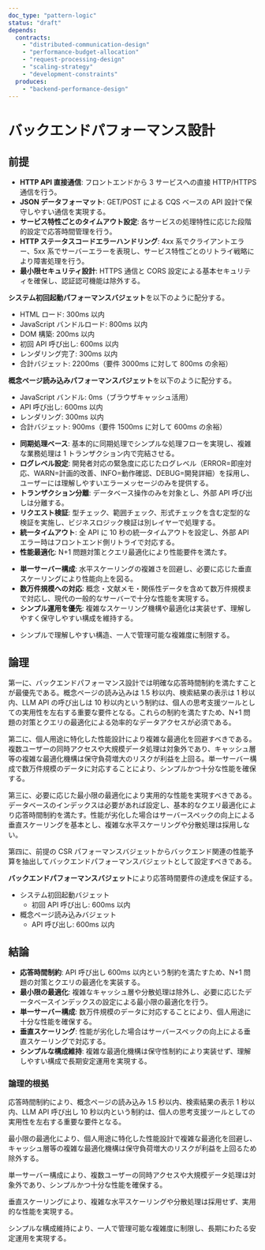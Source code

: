 ```yaml
---
doc_type: "pattern-logic"
status: "draft"
depends:
  contracts:
    - "distributed-communication-design"
    - "performance-budget-allocation"
    - "request-processing-design"
    - "scaling-strategy"
    - "development-constraints"
  produces:
    - "backend-performance-design"
---
```


# バックエンドパフォーマンス設計

## 前提

<!-- PREMISE_BEGIN: distributed-communication-design -->

- **HTTP API 直接通信**: フロントエンドから 3 サービスへの直接 HTTP/HTTPS 通信を行う。
- **JSON データフォーマット**: GET/POST による CQS ベースの API 設計で保守しやすい通信を実現する。
- **サービス特性ごとのタイムアウト設定**: 各サービスの処理特性に応じた段階的設定で応答時間管理を行う。
- **HTTP ステータスコードエラーハンドリング**: 4xx 系でクライアントエラー、5xx 系でサーバーエラーを表現し、サービス特性ごとのリトライ戦略により障害処理を行う。
- **最小限セキュリティ設計**: HTTPS 通信と CORS 設定による基本セキュリティを確保し、認証認可機能は除外する。

<!-- PREMISE_END: distributed-communication-design -->

<!-- PREMISE_BEGIN: performance-budget-allocation -->

**システム初回起動パフォーマンスバジェット**を以下のように配分する。

- HTML ロード: 300ms 以内
- JavaScript バンドルロード: 800ms 以内
- DOM 構築: 200ms 以内
- 初回 API 呼び出し: 600ms 以内
- レンダリング完了: 300ms 以内
- 合計バジェット: 2200ms（要件 3000ms に対して 800ms の余裕）

**概念ページ読み込みパフォーマンスバジェット**を以下のように配分する。

- JavaScript バンドル: 0ms（ブラウザキャッシュ活用）
- API 呼び出し: 600ms 以内
- レンダリング: 300ms 以内
- 合計バジェット: 900ms（要件 1500ms に対して 600ms の余裕）

<!-- PREMISE_END: performance-budget-allocation -->

<!-- PREMISE_BEGIN: request-processing-design -->

- **同期処理ベース**: 基本的に同期処理でシンプルな処理フローを実現し、複雑な業務処理は 1 トランザクション内で完結させる。
- **ログレベル設定**: 開発者対応の緊急度に応じたログレベル（ERROR=即座対応、WARN=計画的改善、INFO=動作確認、DEBUG=開発詳細）を採用し、ユーザーには理解しやすいエラーメッセージのみを提供する。
- **トランザクション分離**: データベース操作のみを対象とし、外部 API 呼び出しは分離する。
- **リクエスト検証**: 型チェック、範囲チェック、形式チェックを含む定型的な検証を実施し、ビジネスロジック検証は別レイヤーで処理する。
- **統一タイムアウト**: 全 API に 10 秒の統一タイムアウトを設定し、外部 API エラー時はフロントエンド側リトライで対応する。
- **性能最適化**: N+1 問題対策とクエリ最適化により性能要件を満たす。

<!-- PREMISE_END: request-processing-design -->

<!-- PREMISE_BEGIN: scaling-strategy -->

- **単一サーバー構成**: 水平スケーリングの複雑さを回避し、必要に応じた垂直スケーリングにより性能向上を図る。
- **数万件規模への対応**: 概念・文献メモ・関係性データを含めて数万件規模まで対応し、現代の一般的なサーバーで十分な性能を実現する。
- **シンプル運用を優先**: 複雑なスケーリング機構や最適化は実装せず、理解しやすく保守しやすい構成を維持する。

<!-- PREMISE_END: scaling-strategy -->

<!-- PREMISE_BEGIN: development-constraints -->

- シンプルで理解しやすい構造、一人で管理可能な複雑度に制限する。

<!-- PREMISE_END: development-constraints -->

## 論理

第一に、バックエンドパフォーマンス設計では明確な応答時間制約を満たすことが最優先である。概念ページの読み込みは 1.5 秒以内、検索結果の表示は 1 秒以内、LLM API の呼び出しは 10 秒以内という制約は、個人の思考支援ツールとしての実用性を左右する重要な要件となる。これらの制約を満たすため、N+1 問題の対策とクエリの最適化による効率的なデータアクセスが必須である。

第二に、個人用途に特化した性能設計により複雑な最適化を回避すべきである。複数ユーザーの同時アクセスや大規模データ処理は対象外であり、キャッシュ層等の複雑な最適化機構は保守負荷増大のリスクが利益を上回る。単一サーバー構成で数万件規模のデータに対応することにより、シンプルかつ十分な性能を確保する。

第三に、必要に応じた最小限の最適化により実用的な性能を実現すべきである。データベースのインデックスは必要があれば設定し、基本的なクエリ最適化により応答時間制約を満たす。性能が劣化した場合はサーバースペックの向上による垂直スケーリングを基本とし、複雑な水平スケーリングや分散処理は採用しない。

第四に、前提の CSR パフォーマンスバジェットからバックエンド関連の性能予算を抽出してバックエンドパフォーマンスバジェットとして設定すべきである。

**バックエンドパフォーマンスバジェット**により応答時間要件の達成を保証する。

- システム初回起動バジェット
  - 初回 API 呼び出し: 600ms 以内
- 概念ページ読み込みバジェット
  - API 呼び出し: 600ms 以内

## 結論

<!-- GLOBAL_CONCLUSION_BEGIN: backend-performance-design -->

- **応答時間制約**: API 呼び出し 600ms 以内という制約を満たすため、N+1 問題の対策とクエリの最適化を実装する。
- **最小限の最適化**: 複雑なキャッシュ層や分散処理は除外し、必要に応じたデータベースインデックスの設定による最小限の最適化を行う。
- **単一サーバー構成**: 数万件規模のデータに対応することにより、個人用途に十分な性能を確保する。
- **垂直スケーリング**: 性能が劣化した場合はサーバースペックの向上による垂直スケーリングで対応する。
- **シンプルな構成維持**: 複雑な最適化機構は保守性制約により実装せず、理解しやすい構成で長期安定運用を実現する。

<!-- GLOBAL_CONCLUSION_END: backend-performance-design -->

### 論理的根拠

応答時間制約により、概念ページの読み込み 1.5 秒以内、検索結果の表示 1 秒以内、LLM API 呼び出し 10 秒以内という制約は、個人の思考支援ツールとしての実用性を左右する重要な要件となる。

最小限の最適化により、個人用途に特化した性能設計で複雑な最適化を回避し、キャッシュ層等の複雑な最適化機構は保守負荷増大のリスクが利益を上回るため除外する。

単一サーバー構成により、複数ユーザーの同時アクセスや大規模データ処理は対象外であり、シンプルかつ十分な性能を確保する。

垂直スケーリングにより、複雑な水平スケーリングや分散処理は採用せず、実用的な性能を実現する。

シンプルな構成維持により、一人で管理可能な複雑度に制限し、長期にわたる安定運用を実現する。
